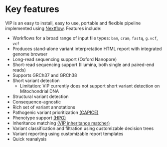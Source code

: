 # Key features
VIP is an easy to install, easy to use, portable and flexible pipeline implemented using [Nextflow](https://www.nextflow.io/).
Features include:

- Workflows for a broad range of input file types: `bam`, `cram`, `fastq`, `g.vcf`, `vcf`
- Produces stand-alone variant interpretation HTML report with integrated genome browser  
- Long-read sequencing support (Oxford Nanopore)
- Short-read sequencing support (Illumina, both single and paired-end reads)
- Supports GRCh37 and GRCh38
- Short variant detection
    - Limitation: VIP currently does not support short variant detection on Mitochondrial DNA
- Structural variant detection
- Consequence-agnostic
- Rich set of variant annotations
- Pathogenic variant prioritization [(CAPICE)](https://github.com/molgenis/capice)
- Phenotype support [(HPO)](https://hpo.jax.org/)
- Inheritance matching [(VIP inheritance matcher)](https://github.com/molgenis/vip-inheritance-matcher)
- Variant classification and filtration using customizable decision trees
- Variant reporting using customizable report templates
- Quick reanalysis